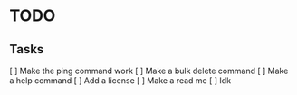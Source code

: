 # TODO

## Tasks

[ ] Make the ping command work
[ ] Make a bulk delete command
[ ] Make a help command
[ ] Add a license
[ ] Make a read me
[ ] Idk
